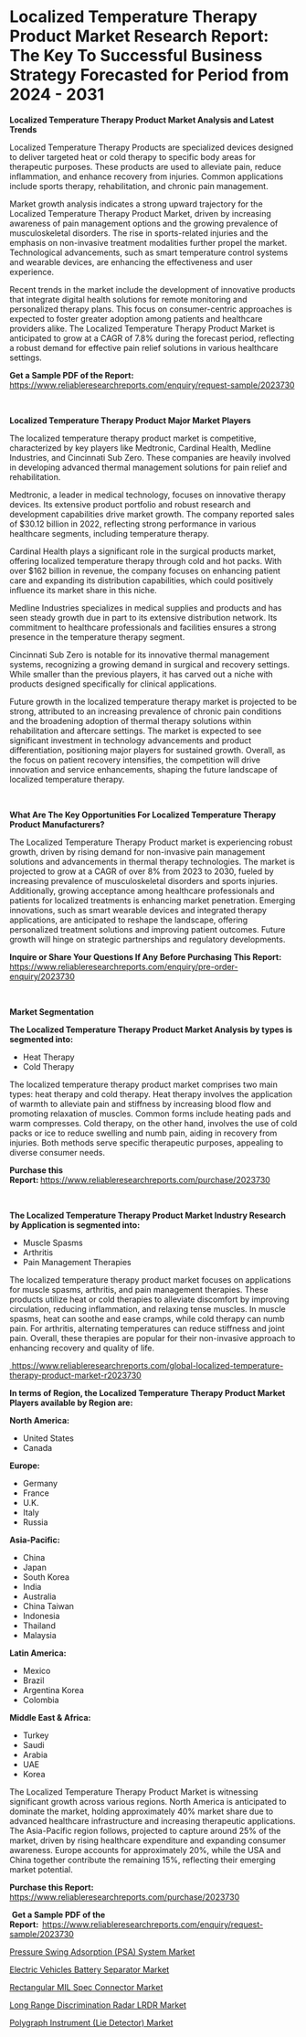 <p><h1>Localized Temperature Therapy Product Market Research Report: The Key To Successful Business Strategy Forecasted for Period from 2024 - 2031</h1></p><p><strong>Localized Temperature Therapy Product Market Analysis and Latest Trends</strong></p>
<p><p>Localized Temperature Therapy Products are specialized devices designed to deliver targeted heat or cold therapy to specific body areas for therapeutic purposes. These products are used to alleviate pain, reduce inflammation, and enhance recovery from injuries. Common applications include sports therapy, rehabilitation, and chronic pain management. </p><p>Market growth analysis indicates a strong upward trajectory for the Localized Temperature Therapy Product Market, driven by increasing awareness of pain management options and the growing prevalence of musculoskeletal disorders. The rise in sports-related injuries and the emphasis on non-invasive treatment modalities further propel the market. Technological advancements, such as smart temperature control systems and wearable devices, are enhancing the effectiveness and user experience.</p><p>Recent trends in the market include the development of innovative products that integrate digital health solutions for remote monitoring and personalized therapy plans. This focus on consumer-centric approaches is expected to foster greater adoption among patients and healthcare providers alike. The Localized Temperature Therapy Product Market is anticipated to grow at a CAGR of 7.8% during the forecast period, reflecting a robust demand for effective pain relief solutions in various healthcare settings.</p></p>
<p><strong>Get a Sample PDF of the Report:&nbsp;</strong> <a href="https://www.reliableresearchreports.com/enquiry/request-sample/2023730?utm_campaign=9&utm_medium=2&utm_source=Github&utm_content=ia&utm_term=30102024&utm_id=localized-temperature-therapy-product">https://www.reliableresearchreports.com/enquiry/request-sample/2023730</a></p>
<p>&nbsp;</p>
<p><strong>Localized Temperature Therapy Product Major Market Players</strong></p>
<p><p>The localized temperature therapy product market is competitive, characterized by key players like Medtronic, Cardinal Health, Medline Industries, and Cincinnati Sub Zero. These companies are heavily involved in developing advanced thermal management solutions for pain relief and rehabilitation.</p><p>Medtronic, a leader in medical technology, focuses on innovative therapy devices. Its extensive product portfolio and robust research and development capabilities drive market growth. The company reported sales of $30.12 billion in 2022, reflecting strong performance in various healthcare segments, including temperature therapy.</p><p>Cardinal Health plays a significant role in the surgical products market, offering localized temperature therapy through cold and hot packs. With over $162 billion in revenue, the company focuses on enhancing patient care and expanding its distribution capabilities, which could positively influence its market share in this niche.</p><p>Medline Industries specializes in medical supplies and products and has seen steady growth due in part to its extensive distribution network. Its commitment to healthcare professionals and facilities ensures a strong presence in the temperature therapy segment.</p><p>Cincinnati Sub Zero is notable for its innovative thermal management systems, recognizing a growing demand in surgical and recovery settings. While smaller than the previous players, it has carved out a niche with products designed specifically for clinical applications.</p><p>Future growth in the localized temperature therapy market is projected to be strong, attributed to an increasing prevalence of chronic pain conditions and the broadening adoption of thermal therapy solutions within rehabilitation and aftercare settings. The market is expected to see significant investment in technology advancements and product differentiation, positioning major players for sustained growth. Overall, as the focus on patient recovery intensifies, the competition will drive innovation and service enhancements, shaping the future landscape of localized temperature therapy.</p></p>
<p>&nbsp;</p>
<p><strong>What Are The Key Opportunities For Localized Temperature Therapy Product Manufacturers?</strong></p>
<p><p>The Localized Temperature Therapy Product market is experiencing robust growth, driven by rising demand for non-invasive pain management solutions and advancements in thermal therapy technologies. The market is projected to grow at a CAGR of over 8% from 2023 to 2030, fueled by increasing prevalence of musculoskeletal disorders and sports injuries. Additionally, growing acceptance among healthcare professionals and patients for localized treatments is enhancing market penetration. Emerging innovations, such as smart wearable devices and integrated therapy applications, are anticipated to reshape the landscape, offering personalized treatment solutions and improving patient outcomes. Future growth will hinge on strategic partnerships and regulatory developments.</p></p>
<p><strong>Inquire or Share Your Questions If Any Before Purchasing This Report:</strong> <a href="https://www.reliableresearchreports.com/enquiry/pre-order-enquiry/2023730?utm_campaign=9&utm_medium=2&utm_source=Github&utm_content=ia&utm_term=30102024&utm_id=localized-temperature-therapy-product">https://www.reliableresearchreports.com/enquiry/pre-order-enquiry/2023730</a></p>
<p>&nbsp;</p>
<p><strong>Market Segmentation</strong></p>
<p><strong>The Localized Temperature Therapy Product Market Analysis by types is segmented into:</strong></p>
<p><ul><li>Heat Therapy</li><li>Cold Therapy</li></ul></p>
<p><p>The localized temperature therapy product market comprises two main types: heat therapy and cold therapy. Heat therapy involves the application of warmth to alleviate pain and stiffness by increasing blood flow and promoting relaxation of muscles. Common forms include heating pads and warm compresses. Cold therapy, on the other hand, involves the use of cold packs or ice to reduce swelling and numb pain, aiding in recovery from injuries. Both methods serve specific therapeutic purposes, appealing to diverse consumer needs.</p></p>
<p><strong>Purchase this Report:&nbsp;</strong><a href="https://www.reliableresearchreports.com/purchase/2023730?utm_campaign=9&utm_medium=2&utm_source=Github&utm_content=ia&utm_term=30102024&utm_id=localized-temperature-therapy-product">https://www.reliableresearchreports.com/purchase/2023730</a></p>
<p>&nbsp;</p>
<p><strong>The Localized Temperature Therapy Product Market Industry Research by Application is segmented into:</strong></p>
<p><ul><li>Muscle Spasms</li><li>Arthritis</li><li>Pain Management Therapies</li></ul></p>
<p><p>The localized temperature therapy product market focuses on applications for muscle spasms, arthritis, and pain management therapies. These products utilize heat or cold therapies to alleviate discomfort by improving circulation, reducing inflammation, and relaxing tense muscles. In muscle spasms, heat can soothe and ease cramps, while cold therapy can numb pain. For arthritis, alternating temperatures can reduce stiffness and joint pain. Overall, these therapies are popular for their non-invasive approach to enhancing recovery and quality of life.</p></p>
<p><a href="https://www.reliableresearchreports.com/global-localized-temperature-therapy-product-market-r2023730?utm_campaign=9&utm_medium=2&utm_source=Github&utm_content=ia&utm_term=30102024&utm_id=localized-temperature-therapy-product">&nbsp;https://www.reliableresearchreports.com/global-localized-temperature-therapy-product-market-r2023730</a></p>
<p><strong>In terms of Region, the Localized Temperature Therapy Product Market Players available by Region are:</strong></p>
<p>
    <p> <strong> North America: </strong>
        <ul>
            <li>United States</li>
            <li>Canada</li>
        </ul>
        </p> 
    <p> <strong> Europe: </strong>
        <ul>
            <li>Germany</li>
            <li>France</li>
            <li>U.K.</li>
            <li>Italy</li>
            <li>Russia</li>
        </ul>
        </p> 
    <p> <strong> Asia-Pacific: </strong>
        <ul>
            <li>China</li>
            <li>Japan</li>
            <li>South Korea</li>
            <li>India</li>
            <li>Australia</li>
            <li>China Taiwan</li>
            <li>Indonesia</li>
            <li>Thailand</li>
            <li>Malaysia</li>
        </ul>
        </p> 
    <p> <strong> Latin America: </strong>
        <ul>
            <li>Mexico</li>
            <li>Brazil</li>
            <li>Argentina Korea</li>
            <li>Colombia</li>
        </ul>
        </p> 
    <p> <strong> Middle East & Africa: </strong>
        <ul>
            <li>Turkey</li>
            <li>Saudi</li>
            <li>Arabia</li>
            <li>UAE</li>
            <li>Korea</li>
        </ul>
    </p>
    </p>
<p><p>The Localized Temperature Therapy Product Market is witnessing significant growth across various regions. North America is anticipated to dominate the market, holding approximately 40% market share due to advanced healthcare infrastructure and increasing therapeutic applications. The Asia-Pacific region follows, projected to capture around 25% of the market, driven by rising healthcare expenditure and expanding consumer awareness. Europe accounts for approximately 20%, while the USA and China together contribute the remaining 15%, reflecting their emerging market potential.</p></p>
<p><strong>Purchase this Report: </strong><a href="https://www.reliableresearchreports.com/purchase/2023730?utm_campaign=9&utm_medium=2&utm_source=Github&utm_content=ia&utm_term=30102024&utm_id=localized-temperature-therapy-product">https://www.reliableresearchreports.com/purchase/2023730</a></p>
<p>&nbsp;<strong>Get a Sample PDF of the Report:&nbsp;&nbsp;</strong><a href="https://www.reliableresearchreports.com/enquiry/request-sample/2023730?utm_campaign=9&utm_medium=2&utm_source=Github&utm_content=ia&utm_term=30102024&utm_id=localized-temperature-therapy-product">https://www.reliableresearchreports.com/enquiry/request-sample/2023730</a></p>
<p><strong></strong></p>
<p><p><a href="https://issuu.com/reportprime-2/docs/pressure-swing-adsorption-psa-syste_d3900d1248e08f?utm_campaign=9&utm_medium=2&utm_source=Github&utm_content=ia&utm_term=30102024&utm_id=localized-temperature-therapy-product">Pressure Swing Adsorption (PSA) System Market</a></p><p><a href="https://www.linkedin.com/pulse/global-electric-vehicles-battery-separator-market-trends-m8k7c?utm_campaign=9&utm_medium=2&utm_source=Github&utm_content=ia&utm_term=30102024&utm_id=localized-temperature-therapy-product">Electric Vehicles Battery Separator Market</a></p><p><a href="https://github.com/WashimHussain441/Market-Research-Report-List-1/blob/main/rectangular-mil-spec-connector-market.md?utm_campaign=9&utm_medium=2&utm_source=Github&utm_content=ia&utm_term=30102024&utm_id=localized-temperature-therapy-product">Rectangular MIL Spec Connector Market</a></p><p><a href="https://github.com/Annahawkins697/Market-Research-Report-List-1/blob/main/long-range-discrimination-radar-lrdr-market.md?utm_campaign=9&utm_medium=2&utm_source=Github&utm_content=ia&utm_term=30102024&utm_id=localized-temperature-therapy-product">Long Range Discrimination Radar LRDR Market</a></p><p><a href="https://issuu.com/reportprime-2/docs/polygraph-instrument-lie-detector-m_0922ac8ac36ef8?utm_campaign=9&utm_medium=2&utm_source=Github&utm_content=ia&utm_term=30102024&utm_id=localized-temperature-therapy-product">Polygraph Instrument (Lie Detector) Market</a></p></p>